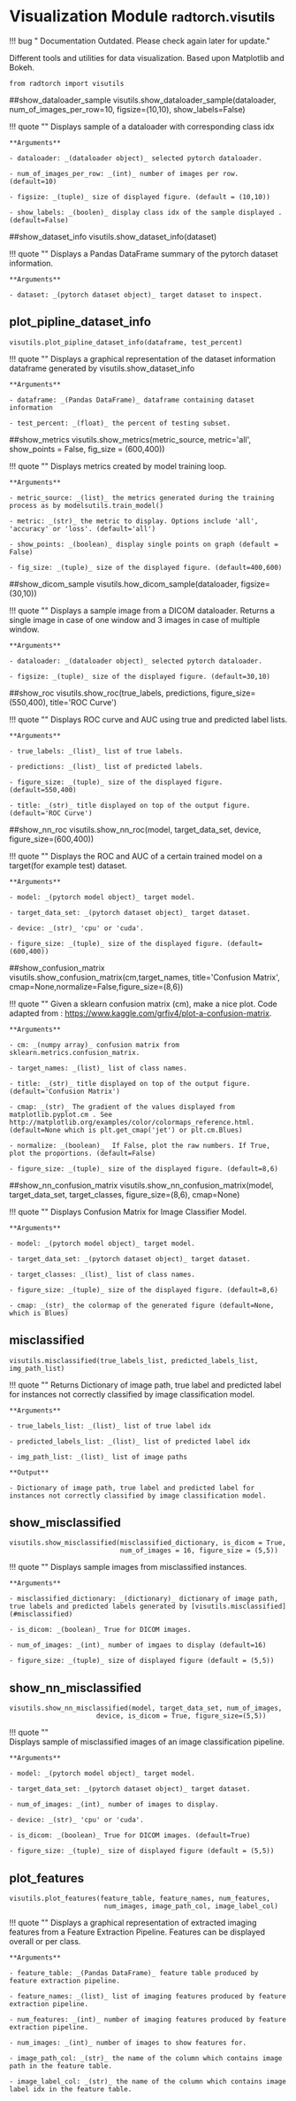 <!-- Last Updated 3/17/2020, Mohamed Elbanan -->

# Visualization Module <small> radtorch.visutils </small>

!!! bug " Documentation Outdated. Please check again later for update."



Different tools and utilities for data visualization. Based upon Matplotlib and Bokeh.

    from radtorch import visutils





##show_dataloader_sample
    visutils.show_dataloader_sample(dataloader, num_of_images_per_row=10,
                            figsize=(10,10), show_labels=False)

!!! quote ""
    Displays sample of a dataloader with corresponding class idx

    **Arguments**

    - dataloader: _(dataloader object)_ selected pytorch dataloader.

    - num_of_images_per_row: _(int)_ number of images per row. (default=10)

    - figsize: _(tuple)_ size of displayed figure. (default = (10,10))

    - show_labels: _(boolen)_ display class idx of the sample displayed .(default=False)






##show_dataset_info
    visutils.show_dataset_info(dataset)

!!! quote ""
    Displays a Pandas DataFrame summary of the pytorch dataset information.

    **Arguments**

    - dataset: _(pytorch dataset object)_ target dataset to inspect.



## plot_pipline_dataset_info
    visutils.plot_pipline_dataset_info(dataframe, test_percent)

!!! quote ""
    Displays a graphical representation of the dataset information dataframe generated by visutils.show_dataset_info

    **Arguments**

    - dataframe: _(Pandas DataFrame)_ dataframe containing dataset information

    - test_percent: _(float)_ the percent of testing subset.




##show_metrics
    visutils.show_metrics(metric_source, metric='all',
                          show_points = False, fig_size = (600,400))

!!! quote ""
    Displays metrics created by model training loop.

    **Arguments**

    - metric_source: _(list)_ the metrics generated during the training process as by modelsutils.train_model()

    - metric: _(str)_ the metric to display. Options include 'all', 'accuracy' or 'loss'. (default='all')

    - show_points: _(boolean)_ display single points on graph (default = False)

    - fig_size: _(tuple)_ size of the displayed figure. (default=400,600)




##show_dicom_sample
    visutils.how_dicom_sample(dataloader, figsize=(30,10))

!!! quote ""
    Displays a sample image from a DICOM dataloader. Returns a single image in case of one window and 3 images in case of multiple window.

    **Arguments**

    - dataloader: _(dataloader object)_ selected pytorch dataloader.

    - figsize: _(tuple)_ size of the displayed figure. (default=30,10)






##show_roc
    visutils.show_roc(true_labels, predictions,
                      figure_size=(550,400), title='ROC Curve')

!!! quote ""
    Displays ROC curve and AUC using true and predicted label lists.

    **Arguments**

    - true_labels: _(list)_ list of true labels.

    - predictions: _(list)_ list of predicted labels.

    - figure_size: _(tuple)_ size of the displayed figure. (default=550,400)

    - title: _(str)_ title displayed on top of the output figure. (default='ROC Curve')




##show_nn_roc
    visutils.show_nn_roc(model, target_data_set,  device, figure_size=(600,400))

!!! quote ""
    Displays the ROC and AUC of a certain trained model on a target(for example test) dataset.

    **Arguments**

    - model: _(pytorch model object)_ target model.

    - target_data_set: _(pytorch dataset object)_ target dataset.

    - device: _(str)_ 'cpu' or 'cuda'.

    - figure_size: _(tuple)_ size of the displayed figure. (default=(600,400))




##show_confusion_matrix
    visutils.show_confusion_matrix(cm,target_names, title='Confusion Matrix',
                                  cmap=None,normalize=False,figure_size=(8,6))

!!! quote ""
    Given a sklearn confusion matrix (cm), make a nice plot. Code adapted from : https://www.kaggle.com/grfiv4/plot-a-confusion-matrix.

    **Arguments**

    - cm: _(numpy array)_ confusion matrix from sklearn.metrics.confusion_matrix.

    - target_names: _(list)_ list of class names.

    - title: _(str)_ title displayed on top of the output figure. (default='Confusion Matrix')

    - cmap: _(str)_ The gradient of the values displayed from matplotlib.pyplot.cm . See http://matplotlib.org/examples/color/colormaps_reference.html. (default=None which is plt.get_cmap('jet') or plt.cm.Blues)

    - normalize: _(boolean)_  If False, plot the raw numbers. If True, plot the proportions. (default=False)

    - figure_size: _(tuple)_ size of the displayed figure. (default=8,6)




##show_nn_confusion_matrix
    visutils.show_nn_confusion_matrix(model, target_data_set,
              target_classes, figure_size=(8,6), cmap=None)

!!! quote ""
    Displays Confusion Matrix for Image Classifier Model.

    **Arguments**

    - model: _(pytorch model object)_ target model.

    - target_data_set: _(pytorch dataset object)_ target dataset.

    - target_classes: _(list)_ list of class names.

    - figure_size: _(tuple)_ size of the displayed figure. (default=8,6)

    - cmap: _(str)_ the colormap of the generated figure (default=None, which is Blues)





## misclassified
    visutils.misclassified(true_labels_list, predicted_labels_list, img_path_list)

!!! quote ""
    Returns Dictionary of image path, true label and predicted label for instances not correctly classified by image classification model.

    **Arguments**

    - true_labels_list: _(list)_ list of true label idx

    - predicted_labels_list: _(list)_ list of predicted label idx

    - img_path_list: _(list)_ list of image paths

    **Output**

    - Dictionary of image path, true label and predicted label for instances not correctly classified by image classification model.




## show_misclassified
    visutils.show_misclassified(misclassified_dictionary, is_dicom = True,
                                num_of_images = 16, figure_size = (5,5))

!!! quote ""
    Displays sample images from misclassified instances.

    **Arguments**

    - misclassified_dictionary: _(dictionary)_ dictionary of image path, true labels and predicted labels generated by [visutils.misclassified](#misclassified)

    - is_dicom: _(boolean)_ True for DICOM images.

    - num_of_images: _(int)_ number of imgaes to display (default=16)

    - figure_size: _(tuple)_ size of displayed figure (default = (5,5))




## show_nn_misclassified
    visutils.show_nn_misclassified(model, target_data_set, num_of_images,
                          device, is_dicom = True, figure_size=(5,5))

!!! quote ""                          
    Displays sample of misclassified images of an image classification pipeline.

    **Arguments**

    - model: _(pytorch model object)_ target model.

    - target_data_set: _(pytorch dataset object)_ target dataset.

    - num_of_images: _(int)_ number of images to display.

    - device: _(str)_ 'cpu' or 'cuda'.

    - is_dicom: _(boolean)_ True for DICOM images. (default=True)

    - figure_size: _(tuple)_ size of displayed figure (default = (5,5))



## plot_features
    visutils.plot_features(feature_table, feature_names, num_features,
                            num_images, image_path_col, image_label_col)

!!! quote ""
    Displays a graphical representation of extracted imaging features from a Feature Extraction Pipeline. Features can be displayed overall or per class.


    **Arguments**

    - feature_table: _(Pandas DataFrame)_ feature table produced by feature extraction pipeline.

    - feature_names: _(list)_ list of imaging features produced by feature extraction pipeline.

    - num_features: _(int)_ number of imaging features produced by feature extraction pipeline.

    - num_images: _(int)_ number of images to show features for.

    - image_path_col: _(str)_ the name of the column which contains image path in the feature table.

    - image_label_col: _(str)_ the name of the column which contains image label idx in the feature table.
